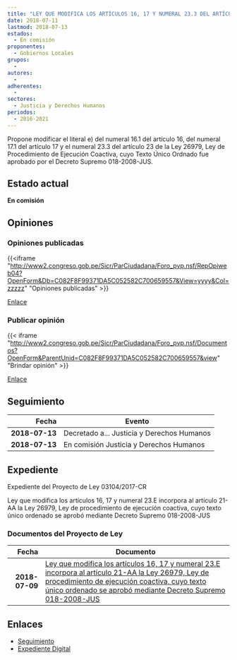 ```yaml
---
title: "LEY QUE MODIFICA LOS ARTÍCULOS 16, 17 Y NUMERAL 23.3 DEL ARTÍCULO 223 E INCORPORA EL ARTÍCULO 21-A A LA LEY 26979, LEY DE PROCEDIMIENTO DE EJECUCIÓN COACTIVA, CUYO TEXTO ÚNICO ORDENADO SE APROBÓ MEDIANTE DECRETO SUPREMO 018-2008-JUS"
date: 2018-07-11
lastmod: 2018-07-13
estados: 
  - En comisión
proponentes: 
  - Gobiernos Locales
grupos: 
  - 
autores: 
  - 
adherentes: 
  - 
sectores: 
  - Justicia y Derechos Humanos
periodos: 
  - 2016-2021
---
```


Propone modificar el literal e) del numeral 16.1 del artículo 16, del numeral 17.1 del artículo 17 y el numeral 23.3 del artículo 23 de la Ley 26979, Ley de Procedimiento de Ejecución Coactiva, cuyo Texto Único Ordnado fue aprobado por el Decreto Supremo 018-2008-JUS.


## Estado actual

**En comisión**

## Opiniones

### Opiniones publicadas

{{<iframe "http://www2.congreso.gob.pe/Sicr/ParCiudadana/Foro_pvp.nsf/RepOpiweb04?OpenForm&Db=C082F8F99371DA5C052582C700659557&View=yyyy&Col=zzzzz" "Opiniones publicadas" >}}

[Enlace](http://www2.congreso.gob.pe/Sicr/ParCiudadana/Foro_pvp.nsf/RepOpiweb04?OpenForm&Db=C082F8F99371DA5C052582C700659557&View=yyyy&Col=zzzzz)
### Publicar opinión

{{< iframe "http://www2.congreso.gob.pe/Sicr/ParCiudadana/Foro_pvp.nsf/Documentos?OpenForm&ParentUnid=C082F8F99371DA5C052582C700659557&view" "Brindar opinión" >}}

[Enlace](http://www2.congreso.gob.pe/Sicr/ParCiudadana/Foro_pvp.nsf/Documentos?OpenForm&ParentUnid=C082F8F99371DA5C052582C700659557&view)

## Seguimiento

| Fecha | Evento |
|------:|--------|
| **2018-07-13** | Decretado a... Justicia y Derechos Humanos|
| **2018-07-13** | En comisión Justicia y Derechos Humanos|


## Expediente

Expediente del Proyecto de Ley 03104/2017-CR

Ley que modifica los artículos 16, 17 y numeral 23.E incorpora al artículo 21-AA la Ley 26979, Ley de procedimiento de ejecución coactiva, cuyo texto único ordenado se aprobó mediante Decreto Supremo 018-2008-JUS


### Documentos del Proyecto de Ley

| Fecha | Documento |
|------:|--------|
| **2018-07-09** | [Ley que modifica los artículos 16, 17 y numeral 23.E incorpora al artículo 21-AA la Ley 26979, Ley de procedimiento de ejecución coactiva, cuyo texto único ordenado se aprobó mediante Decreto Supremo 018-2008-JUS](http://www.leyes.congreso.gob.pe/Documentos/2016_2021/Proyectos_de_Ley_y_de_Resoluciones_Legislativas/PL0310420180709.pdf) |

## Enlaces 

- [Seguimiento](http://www2.congreso.gob.pe/Sicr/TraDocEstProc/CLProLey2016.nsf/f7fff46988ca05b1052578e100829cc7/f61fd73c90264bca052582c700751e11?OpenDocument)
- [Expediente Digital](http://www2.congreso.gob.pe/Sicr/TraDocEstProc/CLProLey2016.nsf/f7fff46988ca05b1052578e100829cc7/f61fd73c90264bca052582c700751e11?OpenDocument&Click=05257FB7005EB655.eb71d0cf91d8294e05256cdf006b5706/$Body/0.1C6C)
